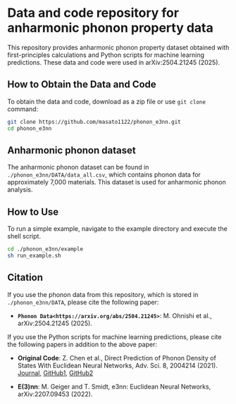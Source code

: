 # Data and code repository for anharmonic phonon property data

This repository provides anharmonic phonon property dataset obtained with first-principles calculations 
and Python scripts for machine learning predictions. 
These data and code were used in arXiv:2504.21245 (2025).

## How to Obtain the Data and Code

To obtain the data and code, download as a zip file or use ``git clone`` command:

```sh
git clone https://github.com/masato1122/phonon_e3nn.git
cd phonon_e3nn
```

## Anharmonic phonon dataset

The anharmonic phonon dataset can be found in `./phonon_e3nn/DATA/data_all.csv`, 
which contains phonon data for approximately 7,000 materials.
This dataset is used for anharmonic phonon analysis.

## How to Use

To run a simple example, navigate to the example directory and execute the shell script.

``` sh
cd ./phonon_e3nn/example
sh run_example.sh
```

## Citation

If you use the phonon data from this repository, which is stored in `./phonon_e3nn/DATA`, please cite the following paper:

- **`Phonon Data<https://arxiv.org/abs/2504.21245>`**: M. Ohnishi et al., arXiv:2504.21245 (2025).


If you use the Python scripts for machine learning predictions, please cite the following papers in addition to the above paper:

- **Original Code**: Z. Chen et al., Direct Prediction of Phonon Density of States With Euclidean Neural Networks, Adv. Sci. 8, 2004214 (2021). 
[Journal](https://onlinelibrary.wiley.com/doi/10.1002/advs.202004214), 
[GitHub1](https://github.com/zhantaochen/phonondos_e3nn), 
[GitHub2](https://github.com/ninarina12/phononDoS_tutorial)

- **E(3)nn**: M. Geiger and T. Smidt, e3nn: Euclidean Neural Networks, arXiv:2207.09453 (2022).
